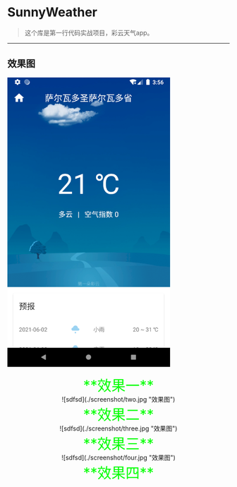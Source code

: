 # SunnyWeather
> 这个库是第一行代码实战项目，彩云天气app。

-----
## 效果图
 ![sdfsd](./screenshot/one.jpg "效果图")
<center> <font color=#00ff00 size=6>**效果一**</font></center>
<center> ![sdfsd](./screenshot/two.jpg "效果图") </center>
<center> <font color=#00ff00 size=6>**效果二**</font></center>
<center> ![sdfsd](./screenshot/three.jpg "效果图") </center>
<center> <font color=#00ff00 size=6>**效果三**</font></center>
<center> ![sdfsd](./screenshot/four.jpg "效果图") </center>
<center> <font color=#00ff00 size=6>**效果四**</font></center>

